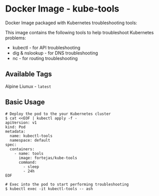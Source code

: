 # Docker Image - kube-tools

Docker Image packaged with Kubernetes troubleshooting tools:

This image contains the following tools to help troubleshoot Kubernetes problems:

 - kubectl - for API troubleshooting
 - dig & nslookup - for DNS troubleshooting
 - nc - for routing troubleshooting


## Available Tags

Alpine Liunux - `latest`


## Basic Usage

```
# Deploy the pod to the your Kubernetes cluster
$ cat <<EOF | kubectl apply -f -
apiVersion: v1
kind: Pod
metadata:
  name: kubectl-tools
  namespace: default
spec:
  containers:
    - name: tools
      image: fortejas/kube-tools
      command:
        - sleep
        - 24h
EOF

# Exec into the pod to start performing troubleshooting
$ kubectl exec -it kubectl-tools -- ash
```
